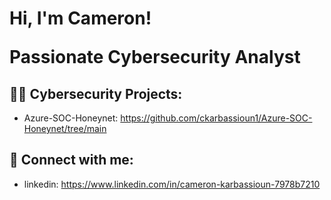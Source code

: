 <h1>Hi, I'm Cameron! 

  Passionate Cybersecurity Analyst </h1>

<h2>👨‍💻 Cybersecurity Projects:</h2>

- Azure-SOC-Honeynet: https://github.com/ckarbassioun1/Azure-SOC-Honeynet/tree/main



<h2> 🤳 Connect with me:</h2>


- linkedin: https://www.linkedin.com/in/cameron-karbassioun-7978b7210




